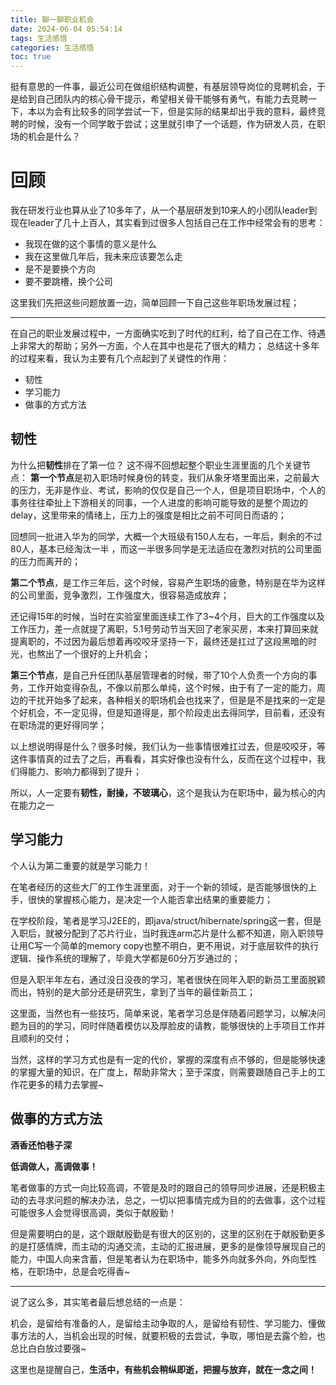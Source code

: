 ```yaml
---
title: 聊一聊职业机会
date: 2024-06-04 05:54:14
tags: 生活感悟
categories: 生活感悟
toc: true
---
```

挺有意思的一件事，最近公司在做组织结构调整，有基层领导岗位的竞聘机会，于是给到自己团队内的核心骨干提示，希望相关骨干能够有勇气，有能力去竞聘一下，本以为会有比较多的同学尝试一下，但是实际的结果却出乎我的意料，最终竞聘的时候，没有一个同学敢于尝试；这里就引申了一个话题，作为研发人员，在职场的机会是什么？

<!-- more -->

# 回顾
我在研发行业也算从业了10多年了，从一个基层研发到10来人的小团队leader到现在leader了几十上百人，其实看到过很多人包括自己在工作中经常会有的思考：
* 我现在做的这个事情的意义是什么
* 我在这里做几年后，我未来应该要怎么走
* 是不是要换个方向
* 要不要跳槽，换个公司

这里我们先把这些问题放置一边，简单回顾一下自己这些年职场发展过程；

---

在自己的职业发展过程中，一方面确实吃到了时代的红利，给了自己在工作、待遇上非常大的帮助；另外一方面，个人在其中也是花了很大的精力；
总结这十多年的过程来看，我认为主要有几个点起到了关键性的作用：
* 韧性
* 学习能力
* 做事的方式方法

## 韧性
为什么把**韧性**排在了第一位？ 
这不得不回想起整个职业生涯里面的几个关键节点：
**第一个节点**是初入职场时候身份的转变，我们从象牙塔里面出来，之前最大的压力，无非是作业、考试，影响的仅仅是自己一个人，但是项目职场中，个人的事务往往牵扯上下游相关的同事，一个人进度的影响可能导致的是整个周边的delay，这里带来的情绪上，压力上的强度是相比之前不可同日而语的；

回想同一批进入华为的同学，大概一个大班级有150人左右，一年后，剩余的不过80人，基本已经淘汰一半 ，而这一半很多同学是无法适应在激烈对抗的公司里面的压力而离开的；

**第二个节点**，是工作三年后，这个时候，容易产生职场的疲惫，特别是在华为这样的公司里面，竞争激烈，工作强度大，很容易造成放弃；

还记得15年的时候，当时在实验室里面连续工作了3~4个月，巨大的工作强度以及工作压力，差一点就提了离职，5.1号劳动节当天回了老家买房，本来打算回来就提离职的，不过因为最后想着再咬咬牙坚持一下，最终还是扛过了这段黑暗的时光，也熬出了一个很好的上升机会；

**第三个节点**，是自己升任团队基层管理者的时候，带了10个人负责一个方向的事务，工作开始变得杂乱，不像以前那么单纯，这个时候，由于有了一定的能力，周边的干扰开始多了起来，各种相关的职场机会也找来了，但是是不是找来的一定是个好机会，不一定见得，但是知道得是，那个阶段走出去得同学，目前看，还没有在职场混的更好得同学；

以上想说明得是什么？很多时候，我们认为一些事情很难扛过去，但是咬咬牙，等这件事情真的过去了之后，再看看，其实好像也没有什么，反而在这个过程中，我们得能力、影响力都得到了提升；

所以，人一定要有**韧性，耐操，不玻璃心**，这个是我认为在职场中，最为核心的内在能力之一

## 学习能力

个人认为第二重要的就是学习能力！

在笔者经历的这些大厂的工作生涯里面，对于一个新的领域，是否能够很快的上手，很快的掌握核心能力，是决定一个人能否拿出结果的重要能力；

在学校阶段，笔者是学习J2EE的，即java/struct/hibernate/spring这一套，但是入职后，就被分配到了芯片行业，当时我连arm芯片是什么都不知道，刚入职领导让用C写一个简单的memory copy也整不明白，更不用说，对于底层软件的执行逻辑、操作系统的理解了，毕竟大学都是60分万岁通过的；

但是入职半年左右，通过没日没夜的学习，笔者很快在同年入职的新员工里面脱颖而出，特别的是大部分还是研究生，拿到了当年的最佳新员工；

这里面，当然也有一些技巧，简单来说，笔者学习总是伴随着问题学习，以解决问题为目的的学习，同时伴随着模仿以及厚脸皮的请教，能够很快的上手项目工作并且顺利的交付；

当然，这样的学习方式也是有一定的代价，掌握的深度有点不够的，但是能够快速的掌握大量的知识，在广度上，帮助非常大；至于深度，则需要跟随自己手上的工作花更多的精力去掌握~

## 做事的方式方法

**酒香还怕巷子深**

**低调做人，高调做事！**

笔者做事的方式一向比较高调，不管是及时的跟自己的领导同步进展，还是积极主动的去寻求问题的解决办法，总之，一切以把事情完成为目的的去做事，这个过程可能很多人会觉得很高调，类似于献殷勤！

但是需要明白的是，这个跟献殷勤是有很大的区别的，这里的区别在于献殷勤更多的是打感情牌，而主动的沟通交流，主动的汇报进展，更多的是像领导展现自己的能力，中国人向来含蓄，但是笔者认为在职场中，能多外向就多外向，外向型性格，在职场中，总是会吃得香~



---

说了这么多，其实笔者最后想总结的一点是：

机会，是留给有准备的人，是留给主动争取的人，是留给有韧性、学习能力、懂做事方法的人，当机会出现的时候，就要积极的去尝试，争取，哪怕是去露个脸，也总比白白放过要强~



这里也是提醒自己，**生活中，有些机会稍纵即逝，把握与放弃，就在一念之间！**

